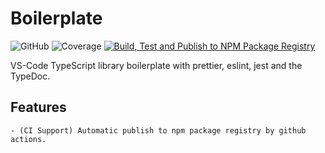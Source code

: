 # Boilerplate

![GitHub](https://img.shields.io/github/license/vhidvz/vscode-typescript-library-boilerplate?style=flat)
![Coverage](https://raw.githubusercontent.com/vhidvz/vscode-typescript-library-boilerplate/61b83e03b26343e866458fbac45d0f5b07ffa4d1/coverage/badge.svg)
[![Build, Test and Publish to NPM Package Registry](https://github.com/vhidvz/vscode-typescript-library-boilerplate/actions/workflows/npm-ci.yml/badge.svg)](https://github.com/vhidvz/vscode-typescript-library-boilerplate/actions/workflows/npm-ci.yml)

VS-Code TypeScript library boilerplate with prettier, eslint, jest and the TypeDoc.

## Features

    - (CI Support) Automatic publish to npm package registry by github actions.
